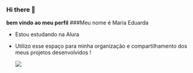 ### Hi there 👋

**bem vindo ao meu perfil**
###Meu nome é Maria Eduarda

- Estou estudando na Alura
- Utilizo esse espaço para minha organização e compartilhamento dos meus projetos desenvolvidos
  !

  ![](https://media1.tenor.com/m/zBMXUYN12qsAAAAC/gifsoup-funny.gif)
